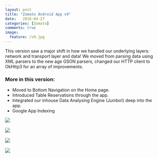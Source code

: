 ```yaml
---
layout: post
title: "Zomato Android App v9"
date:   2016-04-27
categories: [Zomato]
comments: true
image:
  feature: /v9.jpg
---
```


This version saw a major shift in how we handled our underlying layers: network and transport layer and data! 
We moved from parsing data using XML parsers to the new age GSON parsers, changed our HTTP client to OkHttp3 for an array of improvements.

<!--more-->

### More in this version:
* Moved to Bottom Navigation on the Home page.
* Introduced Table Reservations through the app.
* Integrated our inhouse Data Analysing Engine (Jumbo!) deep into the app.
* Google App Indexing


<img src="{{site.url}}/img/v9/v9_home_tabs.jpg"><!-- height="100" width="100">-->
<br>
<br>
<img src="{{site.url}}/img/v9/v9_home.jpg">
<br>
<br>
<img src="{{site.url}}/img/v9/v9_permissions.jpg"><!-- height="100" width="100">-->
<br>
<br>
<img src="{{site.url}}/img/v9/v9_user_dineline.jpg">
